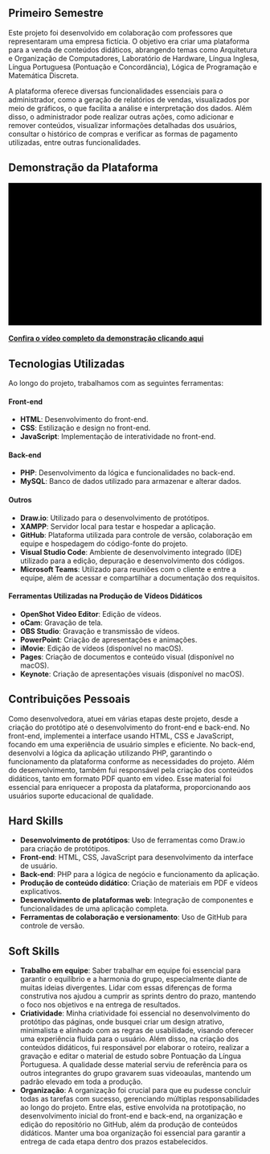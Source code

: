 ## Primeiro Semestre 

Este projeto foi desenvolvido em colaboração com professores que representaram uma empresa fictícia. O objetivo era criar uma plataforma para a venda de conteúdos didáticos, abrangendo 
temas como Arquitetura e Organização de Computadores, Laboratório de Hardware, Língua Inglesa, Língua Portuguesa (Pontuação e Concordância), Lógica de Programação e Matemática Discreta.

A plataforma oferece diversas funcionalidades essenciais para o administrador, como a geração de relatórios de vendas, visualizados por meio de gráficos, o que facilita a análise e 
interpretação dos dados. Além disso, o administrador pode realizar outras ações, como adicionar e remover conteúdos, visualizar informações detalhadas dos usuários, consultar o histórico 
de compras e verificar as formas de pagamento utilizadas, entre outras funcionalidades.

## Demonstração da Plataforma

<p align="center">
  <img src="https://github.com/deborafaria01/TG-fatec/blob/main/Gifs/termos_politica_contato.gif" alt="gif-das-paginas" style="width: 600px; height: auto;">
</p>

[**Confira o vídeo completo da demonstração clicando aqui**](https://youtu.be/Cr8yooCzASA)

## Tecnologias Utilizadas
Ao longo do projeto, trabalhamos com as seguintes ferramentas:

#### Front-end
- **HTML**: Desenvolvimento do front-end.
- **CSS**: Estilização e design no front-end.
- **JavaScript**: Implementação de interatividade no front-end.

#### Back-end
- **PHP**: Desenvolvimento da lógica e funcionalidades no back-end.
- **MySQL**: Banco de dados utilizado para armazenar e alterar dados.

#### Outros
- **Draw.io**: Utilizado para o desenvolvimento de protótipos.
- **XAMPP**: Servidor local para testar e hospedar a aplicação.
- **GitHub**: Plataforma utilizada para controle de versão, colaboração em equipe e hospedagem do código-fonte do projeto.
- **Visual Studio Code**: Ambiente de desenvolvimento integrado (IDE) utilizado para a edição, depuração e desenvolvimento dos códigos.
- **Microsoft Teams**: Utilizado para reuniões com o cliente e entre a equipe, além de acessar e compartilhar a documentação dos requisitos.

#### Ferramentas Utilizadas na Produção de Vídeos Didáticos
- **OpenShot Video Editor**: Edição de vídeos.
- **oCam**: Gravação de tela.
- **OBS Studio**: Gravação e transmissão de vídeos.
- **PowerPoint**: Criação de apresentações e animações.
- **iMovie**: Edição de vídeos (disponível no macOS).
- **Pages**: Criação de documentos e conteúdo visual (disponível no macOS).
- **Keynote**: Criação de apresentações visuais (disponível no macOS).

## Contribuições Pessoais
Como desenvolvedora, atuei em várias etapas deste projeto, desde a criação do protótipo até o desenvolvimento do front-end e back-end. No front-end, implementei a interface 
usando HTML, CSS e JavaScript, focando em uma experiência de usuário simples e eficiente. No back-end, desenvolvi a lógica da aplicação utilizando PHP, garantindo o funcionamento da 
plataforma conforme as necessidades do projeto. Além do desenvolvimento, também fui responsável pela criação dos conteúdos didáticos, tanto em formato PDF quanto em vídeo. Esse material 
foi essencial para enriquecer a proposta da plataforma, proporcionando aos usuários suporte educacional de qualidade.

## Hard Skills
- **Desenvolvimento de protótipos**: Uso de ferramentas como Draw.io para criação de protótipos.
- **Front-end**: HTML, CSS, JavaScript para desenvolvimento da interface de usuário.
- **Back-end**: PHP para a lógica de negócio e funcionamento da aplicação.
- **Produção de conteúdo didático**: Criação de materiais em PDF e vídeos explicativos.
- **Desenvolvimento de plataformas web**: Integração de componentes e funcionalidades de uma aplicação completa.
- **Ferramentas de colaboração e versionamento**: Uso de GitHub para controle de versão.

## Soft Skills
- **Trabalho em equipe**: Saber trabalhar em equipe foi essencial para garantir o equilíbrio e a harmonia do grupo, especialmente diante de muitas ideias divergentes. Lidar com essas 
diferenças de forma construtiva nos ajudou a cumprir as sprints dentro do prazo, mantendo o foco nos objetivos e na entrega de resultados.
- **Criatividade**: Minha criatividade foi essencial no desenvolvimento do protótipo das páginas, onde busquei criar um design atrativo, minimalista e alinhado com as regras de 
usabilidade, visando oferecer uma experiência fluida para o usuário. Além disso, na criação dos conteúdos didáticos, fui responsável por elaborar o roteiro, realizar a gravação e editar 
o material de estudo sobre Pontuação da Língua Portuguesa. A qualidade desse material serviu de referência para os outros integrantes do grupo gravarem suas videoaulas, mantendo um 
padrão elevado em toda a produção.
- **Organização**: A organização foi crucial para que eu pudesse concluir todas as tarefas com sucesso, gerenciando múltiplas responsabilidades ao longo do projeto. Entre elas, estive 
envolvida na prototipação, no desenvolvimento inicial do front-end e back-end, na organização e edição do repositório no GitHub, além da produção de conteúdos didáticos. Manter uma boa organização 
foi essencial para garantir a entrega de cada etapa dentro dos prazos estabelecidos.






